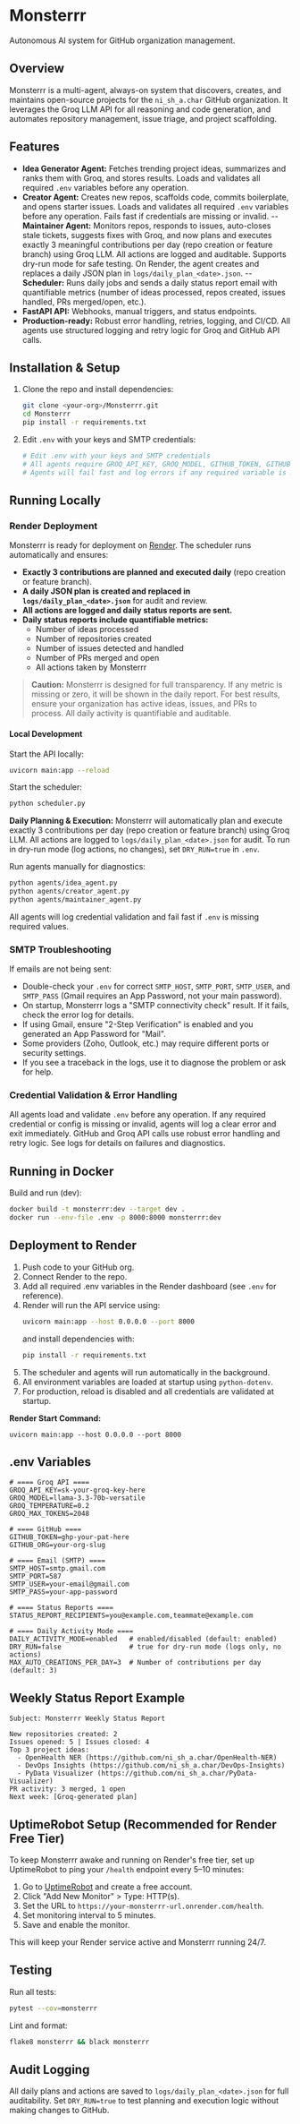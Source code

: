 # Monsterrr

Autonomous AI system for GitHub organization management.

## Overview
Monsterrr is a multi-agent, always-on system that discovers, creates, and maintains open-source projects for the `ni_sh_a.char` GitHub organization. It leverages the Groq LLM API for all reasoning and code generation, and automates repository management, issue triage, and project scaffolding.

## Features
- **Idea Generator Agent:** Fetches trending project ideas, summarizes and ranks them with Groq, and stores results. Loads and validates all required `.env` variables before any operation.
- **Creator Agent:** Creates new repos, scaffolds code, commits boilerplate, and opens starter issues. Loads and validates all required `.env` variables before any operation. Fails fast if credentials are missing or invalid.
-- **Maintainer Agent:** Monitors repos, responds to issues, auto-closes stale tickets, suggests fixes with Groq, and now plans and executes exactly 3 meaningful contributions per day (repo creation or feature branch) using Groq LLM. All actions are logged and auditable. Supports dry-run mode for safe testing. On Render, the agent creates and replaces a daily JSON plan in `logs/daily_plan_<date>.json`.
-- **Scheduler:** Runs daily jobs and sends a daily status report email with quantifiable metrics (number of ideas processed, repos created, issues handled, PRs merged/open, etc.).
- **FastAPI API:** Webhooks, manual triggers, and status endpoints.
- **Production-ready:** Robust error handling, retries, logging, and CI/CD. All agents use structured logging and retry logic for Groq and GitHub API calls.

## Installation & Setup
1. Clone the repo and install dependencies:
	```sh
	git clone <your-org>/Monsterrr.git
	cd Monsterrr
	pip install -r requirements.txt
	```
2. Edit `.env` with your keys and SMTP credentials:
	```sh
	# Edit .env with your keys and SMTP credentials
	# All agents require GROQ_API_KEY, GROQ_MODEL, GITHUB_TOKEN, GITHUB_ORG, SMTP_HOST, SMTP_USER, SMTP_PASS, STATUS_REPORT_RECIPIENTS, DRY_RUN, MAX_AUTO_CREATIONS_PER_DAY, and DAILY_ACTIVITY_MODE to be set.
	# Agents will fail fast and log errors if any required variable is missing or invalid.
	```

## Running Locally

### Render Deployment
Monsterrr is ready for deployment on [Render](https://render.com/). The scheduler runs automatically and ensures:
- **Exactly 3 contributions are planned and executed daily** (repo creation or feature branch).
- **A daily JSON plan is created and replaced in `logs/daily_plan_<date>.json`** for audit and review.
- **All actions are logged and daily status reports are sent.**
- **Daily status reports include quantifiable metrics:**
	- Number of ideas processed
	- Number of repositories created
	- Number of issues detected and handled
	- Number of PRs merged and open
	- All actions taken by Monsterrr

> **Caution:**
> Monsterrr is designed for full transparency. If any metric is missing or zero, it will be shown in the daily report. For best results, ensure your organization has active ideas, issues, and PRs to process. All daily activity is quantifiable and auditable.

#### Local Development
Start the API locally:
```sh
uvicorn main:app --reload
```

Start the scheduler:
```sh
python scheduler.py
```

**Daily Planning & Execution:**
Monsterrr will automatically plan and execute exactly 3 contributions per day (repo creation or feature branch) using Groq LLM. All actions are logged to `logs/daily_plan_<date>.json` for audit. To run in dry-run mode (log actions, no changes), set `DRY_RUN=true` in `.env`.

Run agents manually for diagnostics:
```sh
python agents/idea_agent.py
python agents/creator_agent.py
python agents/maintainer_agent.py
```
All agents will log credential validation and fail fast if `.env` is missing required values.

### SMTP Troubleshooting


If emails are not being sent:
- Double-check your `.env` for correct `SMTP_HOST`, `SMTP_PORT`, `SMTP_USER`, and `SMTP_PASS` (Gmail requires an App Password, not your main password).
- On startup, Monsterrr logs a "SMTP connectivity check" result. If it fails, check the error log for details.
- If using Gmail, ensure "2-Step Verification" is enabled and you generated an App Password for "Mail".
- Some providers (Zoho, Outlook, etc.) may require different ports or security settings.
- If you see a traceback in the logs, use it to diagnose the problem or ask for help.

### Credential Validation & Error Handling
All agents load and validate `.env` before any operation. If any required credential or config is missing or invalid, agents will log a clear error and exit immediately. GitHub and Groq API calls use robust error handling and retry logic. See logs for details on failures and diagnostics.

## Running in Docker
Build and run (dev):
```sh
docker build -t monsterrr:dev --target dev .
docker run --env-file .env -p 8000:8000 monsterrr:dev
```



## Deployment to Render
1. Push code to your GitHub org.
2. Connect Render to the repo.
3. Add all required .env variables in the Render dashboard (see `.env` for reference).
4. Render will run the API service using:
	```sh
	uvicorn main:app --host 0.0.0.0 --port 8000
	```
	and install dependencies with:
	```sh
	pip install -r requirements.txt
	```
5. The scheduler and agents will run automatically in the background.
6. All environment variables are loaded at startup using `python-dotenv`.
7. For production, reload is disabled and all credentials are validated at startup.

**Render Start Command:**
```
uvicorn main:app --host 0.0.0.0 --port 8000
```

## .env Variables
```
# ==== Groq API ====
GROQ_API_KEY=sk-your-groq-key-here
GROQ_MODEL=llama-3.3-70b-versatile
GROQ_TEMPERATURE=0.2
GROQ_MAX_TOKENS=2048

# ==== GitHub ====
GITHUB_TOKEN=ghp-your-pat-here
GITHUB_ORG=your-org-slug

# ==== Email (SMTP) ====
SMTP_HOST=smtp.gmail.com
SMTP_PORT=587
SMTP_USER=your-email@gmail.com
SMTP_PASS=your-app-password

# ==== Status Reports ====
STATUS_REPORT_RECIPIENTS=you@example.com,teammate@example.com

# ==== Daily Activity Mode ====
DAILY_ACTIVITY_MODE=enabled   # enabled/disabled (default: enabled)
DRY_RUN=false                 # true for dry-run mode (logs only, no actions)
MAX_AUTO_CREATIONS_PER_DAY=3  # Number of contributions per day (default: 3)
```

## Weekly Status Report Example
```
Subject: Monsterrr Weekly Status Report

New repositories created: 2
Issues opened: 5 | Issues closed: 4
Top 3 project ideas:
  - OpenHealth NER (https://github.com/ni_sh_a.char/OpenHealth-NER)
  - DevOps Insights (https://github.com/ni_sh_a.char/DevOps-Insights)
  - PyData Visualizer (https://github.com/ni_sh_a.char/PyData-Visualizer)
PR activity: 3 merged, 1 open
Next week: [Groq-generated plan]
```

## UptimeRobot Setup (Recommended for Render Free Tier)
To keep Monsterrr awake and running on Render's free tier, set up UptimeRobot to ping your `/health` endpoint every 5–10 minutes:

1. Go to [UptimeRobot](https://uptimerobot.com/) and create a free account.
2. Click "Add New Monitor" > Type: HTTP(s).
3. Set the URL to `https://your-monsterrr-url.onrender.com/health`.
4. Set monitoring interval to 5 minutes.
5. Save and enable the monitor.

This will keep your Render service active and Monsterrr running 24/7.

## Testing
Run all tests:
```sh
pytest --cov=monsterrr
```
Lint and format:
```sh
flake8 monsterrr && black monsterrr
```

## Audit Logging
All daily plans and actions are saved to `logs/daily_plan_<date>.json` for full auditability. Set `DRY_RUN=true` to test planning and execution logic without making changes to GitHub.
